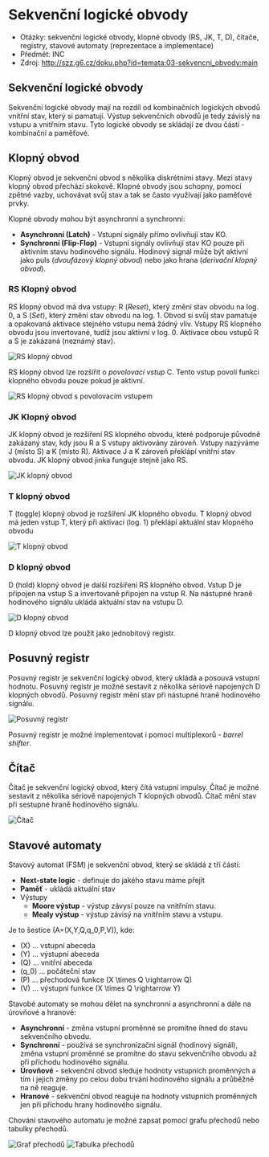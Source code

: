 # Sekvenční logické obvody
- Otázky: sekvenční logické obvody, klopné obvody (RS, JK, T, D), čítače, registry, stavové automaty (reprezentace a implementace)
- Předmět: INC
- Zdroj: http://szz.g6.cz/doku.php?id=temata:03-sekvencni_obvody:main

## Sekvenční logické obvody
Sekvenční logické obvody mají na rozdíl od kombinačních logických obvodů vnitřní stav, který si pamatují. Výstup sekvenčních obvodů je tedy závislý na vstupu a vnitřním stavu. Tyto logické obvody se skládají ze dvou částí - kombinační a paměťové.

## Klopný obvod
Klopný obvod je sekvenční obvod s několika diskrétními stavy. Mezi stavy klopný obvod přechází skokově. Klopné obvody jsou schopny, pomocí zpětné vazby, uchovávat svůj stav a tak se často využívají jako paměťové prvky.

Klopné obvody mohou být asynchronní a synchronní:
- __Asynchronní (Latch)__ - Vstupní signály přímo ovlivňují stav KO.
- __Synchronní (Flip-Flop)__ - Vstupní signály ovlivňují stav KO pouze při aktivním stavu hodinového signálu. Hodinový signál může být aktivní jako puls (_dvoufázový klopný obvod_) nebo jako hrana (_derivační klopný obvod_).

### RS Klopný obvod
RS klopný obvod má dva vstupy: R (_Reset_), který změní stav obvodu na log. 0, a S (_Set_), který změní stav obvodu na log. 1. Obvod si svůj stav pamatuje a opakovaná aktivace stejného vstupu nemá žádný vliv. Vstupy RS klopného obvodu jsou invertované, tudíž jsou aktivní v log. 0. Aktivace obou vstupů R a S je zakázaná (neznámý stav).

![RS klopný obvod](./Images/03/rs_klopny_obvod.png)

RS klopný obvod lze rozšířit o _povolovací vstup_ C. Tento vstup povolí funkci klopného obvodu pouze pokud je aktivní.

![RS klopný obvod s povolovacím vstupem](./Images/03/rs_klopny_obvod_povolovaci.png)

### JK Klopný obvod
JK klopný obvod je rozšíření RS klopného obvodu, které podporuje původně zakázaný stav, kdy jsou R a S vstupy aktivovány zároveň. Vstupy nazýváme J (místo S) a K (místo R). Aktivace J a K zároveň překlápí vnitřní stav obvodu. JK klopný obvod jinka funguje stejně jako RS.

![JK klopný obvod](./Images/03/jk_klopny_obvod.png)

### T klopný obvod
T (toggle) klopný obvod je rozšíření JK klopného obvodu. T klopný obvod má jeden vstup T, který při aktivaci (log. 1) překlápí aktuální stav klopného obvodu

![T klopný obvod](./Images/03/t_klopny_obvod.png)

### D klopný obvod
D (hold) klopný obvod je další rozšíření RS klopného obvod. Vstup D je připojen na vstup S a invertovaně připojen na vstup R. Na nástupné hraně hodinového signálu ukládá aktuální stav na vstupu D.

![D klopný obvod](./Images/03/d_klopny_obvod.png)

D klopný obvod lze použít jako jednobitový registr.

## Posuvný registr
Posuvný registr je sekvenční logický obvod, který ukládá a posouvá vstupní hodnotu. Posuvný registr je možné sestavit z několika sériově napojených D klopných obvodů. Posuvný registr mění stav při nástupné hraně hodinového signálu.

![Posuvný registr](./Images/03/posuvny_registr.png)

Posuvný registr je možné implementovat i pomocí multiplexorů - _barrel shifter_. 

## Čítač
Čítač je sekvenční logický obvod, který čítá vstupní impulsy. Čítač je možné sestavit z několika sériově napojených T klopných obvodů. Čítač mění stav při sestupné hraně hodinového signálu.

![Čítač](./Images/03/citac.png)

## Stavové automaty
Stavový automat (FSM) je sekvenční obvod, který se skládá z tří částí:
- __Next-state logic__ - definuje do jakého stavu máme přejít
- __Paměť__ - ukládá aktuální stav
- Výstupy
    - __Moore výstup__ - výstup závysí pouze na vnitřním stavu.
    - __Mealy výstup__ - výstup závisý na vnitřním stavu a vstupu.

Je to šestice \(A=(X,Y,Q,q_0,P,V)\), kde:
- \(X\) ... vstupní abeceda
- \(Y\) ... výstupní abeceda
- \(Q\) ... vnitřní abeceda
- \(q_0\) ... počáteční stav
- \(P\) ... přechodová funkce \(X \times Q \rightarrow Q\)
- \(V\) ... výstupní funkce \(X \times Q \rightarrow Y\)

Stavobé automaty se mohou dělet na synchronní a asynchronní a dále na úrovňové a hranové:
- __Asynchronní__ - změna vstupní proměnné se promítne ihned do stavu sekvenčního obvodu.
- __Synchronní__ - používá se synchronizační signál (hodinový signál), změna vstupní proměnné se promítne do stavu sekvenčního obvodu až při příchodu hodinového signálu.
- __Úrovňové__ - sekvenční obvod sleduje hodnoty vstupních proměnných a tím i jejich změny po celou dobu trvání hodinového signálu a průběžně na ně reaguje.
- __Hranové__ - sekvenční obvod reaguje na hodnoty vstupních proměnných jen při příchodu hrany hodinového signálu.

Chování stavového automatu je možné zapsat pomocí grafu přechodů nebo tabulky přechodů.

![Graf přechodů](./Images/03/stavovy_automat_graf.png)
![Tabulka přechodů](./Images/03/stavovy_automat_tabulka.png)
